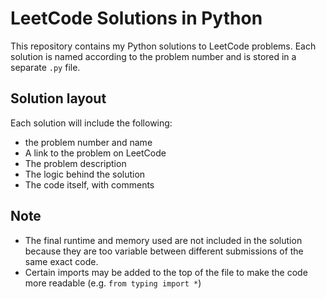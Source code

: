 # LeetCode Solutions in Python

This repository contains my Python solutions to LeetCode problems. Each solution is named according to the problem number and is stored in a separate `.py` file.

## Solution layout

Each solution will include the following:

- the problem number and name
- A link to the problem on LeetCode
- The problem description
- The logic behind the solution
- The code itself, with comments

## Note

- The final runtime and memory used are not included in the solution because they are too variable between different submissions of the same exact code.
- Certain imports may be added to the top of the file to make the code more readable (e.g. `from typing import *`)
